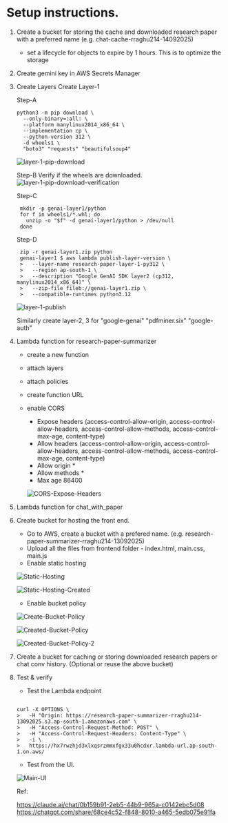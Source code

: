 # Setup instructions.

1. Create a bucket for storing the cache and downloaded research paper with a preferred name (e.g. chat-cache-rraghu214-14092025)
    - set a lifecycle for objects to expire by 1 hours. This is to optimize the storage
2. Create gemini key in AWS Secrets Manager
3. Create Layers
    Create Layer-1
    
    Step-A
    ```
    python3 -m pip download \
      --only-binary=:all: \
      --platform manylinux2014_x86_64 \
      --implementation cp \
      --python-version 312 \
      -d wheels1 \
      "boto3" "requests" "beautifulsoup4"
      ```

      ![layer-1-pip-download](z_extras\layer-1-download.png)

    Step-B
    Verify if the wheels are downloaded.
    ![layer-1-pip-download-verification](z_extras\layer-1-pip-download-verification.png)

    Step-C
    ```
     mkdir -p genai-layer1/python
     for f in wheels1/*.whl; do
       unzip -o "$f" -d genai-layer1/python > /dev/null
     done
     ```

    Step-D
    ```
     zip -r genai-layer1.zip python
     genai-layer1 $ aws lambda publish-layer-version \
     >   --layer-name research-paper-layer-1-py312 \
     >   --region ap-south-1 \
     >   --description "Google GenAI SDK layer2 (cp312, manylinux2014_x86_64)" \
     >   --zip-file fileb://genai-layer1.zip \
     >   --compatible-runtimes python3.12
     ```

    ![layer-1-publish](z_extras\layer-1-publish.png)

    Similarly create layer-2, 3 for  "google-genai" "pdfminer.six" "google-auth" 


4. Lambda function for research-paper-summarizer
    - create a new function
    - attach layers
    - attach policies
    - create function URL
    - enable CORS
        - Expose headers (access-control-allow-origin, access-control-allow-headers, access-control-allow-methods, access-control-max-age, content-type)
        - Allow headers (access-control-allow-origin, access-control-allow-headers, access-control-allow-methods, access-control-max-age, content-type)
        - Allow origin *
        - Allow methods *
        - Max age 86400

        ![CORS-Expose-Headers](z_extras\CORS-Expose-Headers.png)

5. Lambda function for chat_with_paper
6. Create bucket for hosting the front end.
    - Go to AWS, create a bucket with a prefered name. (e.g. research-paper-summarizer-rraghu214-13092025)
    - Upload all the files from frontend folder - index.html, main.css, main.js
    - Enable static hosting

    ![Static-Hosting](z_extras\Static-Hosting.png)


    ![Static-Hosting-Created](z_extras\Static-Hosting-Created.png)
    

    - Enable bucket policy

    ![Create-Bucket-Policy](z_extras\Create-Bucket-Policy.png)

    ![Created-Bucket-Policy](z_extras\Created-Bucket-Policy.png)

    ![Created-Bucket-Policy-2](z_extras\Created-Bucket-Policy-2.png)


 7. Create a bucket for caching or storing downloaded research papers or chat conv history. (Optional or reuse the above bucket)

8. Test & verify
    - Test the Lambda endpoint

    ```    

    curl -X OPTIONS \
    >   -H "Origin: https://research-paper-summarizer-rraghu214-13092025.s3.ap-south-1.amazonaws.com" \
    >   -H "Access-Control-Request-Method: POST" \
    >   -H "Access-Control-Request-Headers: Content-Type" \
    >   -i \
    >   https://hx7rwzhjd3xlxqsrzmmxfgx33u0hcdxr.lambda-url.ap-south-1.on.aws/
    ```

    - Test from the UI.

    ![Main-UI](z_extras\MAIN-UI.png)

    Ref:
    
     https://claude.ai/chat/0b159b91-2eb5-44b9-965a-c0142ebc5d08
     https://chatgpt.com/share/68ce4c52-f848-8010-a465-5edb075e91fa
